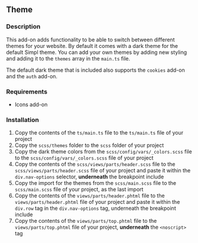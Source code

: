 ## Theme

### Description

This add-on adds functionality to be able to switch between different themes for your website. By default it comes with a dark theme for the default Simpl theme. You can add your own themes by adding new styling and adding it to the `themes` array in the `main.ts` file.

The default dark theme that is included also supports the `cookies` add-on and the `auth` add-on.

### Requirements

* Icons add-on

### Installation

1. Copy the contents of the `ts/main.ts` file to the `ts/main.ts` file of your project
2. Copy the `scss/themes` folder to the `scss` folder of your project
3. Copy the dark theme colors from the `scss/config/vars/_colors.scss` file to the `scss/config/vars/_colors.scss` file of your project
4. Copy the contents of the `scss/views/parts/header.scss` file to the `scss/views/parts/header.scss` file of your project and paste it within the `div.nav-options` selector, **underneath** the breakpoint include
5. Copy the import for the themes from the `scss/main.scss` file to the `scss/main.scss` file of your project, as the last import
6. Copy the contents of the `views/parts/header.phtml` file to the `views/parts/header.phtml` file of your project and paste it within the `div.row` tag in the `div.nav-options` tag, underneath the breakpoint include
7. Copy the contents of the `views/parts/top.phtml` file to the `views/parts/top.phtml` file of your project, **underneath** the `<noscript>` tag
